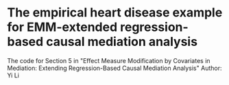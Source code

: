 # The empirical heart disease example for EMM-extended regression-based causal mediation analysis
The code for Section 5 in "Effect Measure Modification by Covariates in Mediation: Extending Regression-Based Causal Mediation Analysis"
Author: Yi Li
